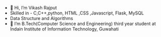 - 👋 Hi, I’m  Vikash Rajput
-   Skilled in - C,C++,python, HTML ,CSS ,Javascript, Flask, MySQL
-   Data Structure and Algorithms
- 🌱 I’m  B.Tech(Computer Science and Engineering) third year student at Indain Institute of Information Technology, Guwahati

